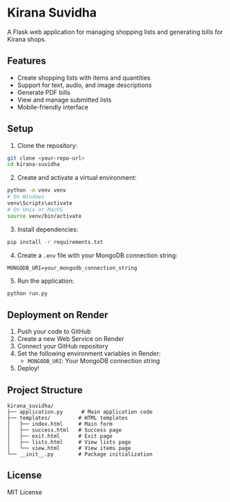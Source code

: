 # Kirana Suvidha

A Flask web application for managing shopping lists and generating bills for Kirana shops.

## Features

- Create shopping lists with items and quantities
- Support for text, audio, and image descriptions
- Generate PDF bills
- View and manage submitted lists
- Mobile-friendly interface

## Setup

1. Clone the repository:
```bash
git clone <your-repo-url>
cd kirana-suvidha
```

2. Create and activate a virtual environment:
```bash
python -m venv venv
# On Windows
venv\Scripts\activate
# On Unix or MacOS
source venv/bin/activate
```

3. Install dependencies:
```bash
pip install -r requirements.txt
```

4. Create a `.env` file with your MongoDB connection string:
```
MONGODB_URI=your_mongodb_connection_string
```

5. Run the application:
```bash
python run.py
```

## Deployment on Render

1. Push your code to GitHub
2. Create a new Web Service on Render
3. Connect your GitHub repository
4. Set the following environment variables in Render:
   - `MONGODB_URI`: Your MongoDB connection string
5. Deploy!

## Project Structure

```
kirana_suvidha/
├── application.py      # Main application code
├── templates/         # HTML templates
│   ├── index.html     # Main form
│   ├── success.html   # Success page
│   ├── exit.html      # Exit page
│   ├── lists.html     # View lists page
│   └── view.html      # View items page
└── __init__.py        # Package initialization
```

## License

MIT License 
